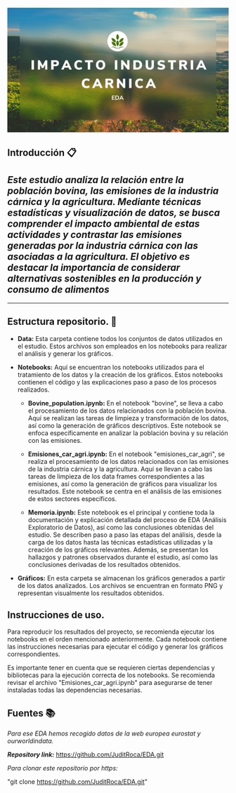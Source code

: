 ![portada](scr/Data/portada_EDA.jpg)

## Introducción 📋

_Este estudio analiza la relación entre la población bovina, las emisiones de la industria cárnica y la agricultura. Mediante técnicas estadísticas y visualización de datos, se busca comprender el impacto ambiental de estas actividades y contrastar las emisiones generadas por la industria cárnica con las asociadas a la agricultura. El objetivo es destacar la importancia de considerar alternativas sostenibles en la producción y consumo de alimentos_
-
----------
 ## Estructura repositorio. 📖 

- **Data:** Esta carpeta contiene todos los conjuntos de datos utilizados en el estudio. Estos archivos son empleados en los notebooks para realizar el análisis y generar los gráficos.

- **Notebooks:** Aquí se encuentran los notebooks utilizados para el tratamiento de los datos y la creación de los gráficos. Estos notebooks contienen el código y las explicaciones paso a paso de los procesos realizados.

   - **Bovine_population.ipynb:** En el notebook "bovine", se lleva a cabo el procesamiento de los datos relacionados con la población bovina. Aquí se realizan las tareas de limpieza y transformación de los datos, así como la generación de gráficos descriptivos. Este notebook se enfoca específicamente en analizar la población bovina y su relación con las emisiones.

   - **Emisiones_car_agri.ipynb:** En el notebook "emisiones_car_agri", se realiza el procesamiento de los datos relacionados con las emisiones de la industria cárnica y la agricultura. Aquí se llevan a cabo las tareas de limpieza de los data frames correspondientes a las emisiones, así como la generación de gráficos para visualizar los resultados. Este notebook se centra en el análisis de las emisiones de estos sectores específicos.

   - **Memoria.ipynb:** Este notebook es el principal y contiene toda la documentación y explicación detallada del proceso de EDA (Análisis Exploratorio de Datos), así como las conclusiones obtenidas del estudio. Se describen paso a paso las etapas del análisis, desde la carga de los datos hasta las técnicas estadísticas utilizadas y la creación de los gráficos relevantes. Además, se presentan los hallazgos y patrones observados durante el estudio, así como las conclusiones derivadas de los resultados obtenidos.

- **Gráficos:** En esta carpeta se almacenan los gráficos generados a partir de los datos analizados. Los archivos se encuentran en formato PNG y representan visualmente los resultados obtenidos.

## Instrucciones de uso.

Para reproducir los resultados del proyecto, se recomienda ejecutar los notebooks en el orden mencionado anteriormente. Cada notebook contiene las instrucciones necesarias para ejecutar el código y generar los gráficos correspondientes.

Es importante tener en cuenta que se requieren ciertas dependencias y bibliotecas para la ejecución correcta de los notebooks. Se recomienda revisar el archivo "Emisiones_car_agri.ipynb" para asegurarse de tener instaladas todas las dependencias necesarias.

## Fuentes 📚 
_Para ese EDA hemos recogido datos de la web europea eurostat y ourworldindata._

***Repository link:*** https://github.com/JuditRoca/EDA.git

*Para clonar este repositorio por https:*

"git clone https://github.com/JuditRoca/EDA.git"

